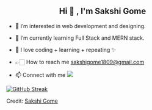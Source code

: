 <h2 align="center"> Hi 👋 , I'm Sakshi Gome <br/></h2>

- 👀 I’m interested in web development and designing. 
- 🌱 I’m currently learning Full Stack and MERN stack. 
- 💞️ I love coding + learning + repeating ✨
- 👉🏻 How to reach me sakshigome1809@gmail.com

- 📫 Connect with me 
[<img src="https://img.shields.io/badge/linkedin-%230077B5.svg?&style=for-the-badge&logo=linkedin&logoColor=white" />](https://www.linkedin.com/in/sakshi-gome-b7abb2212/) <br>

[![GitHub Streak](https://github-readme-streak-stats.herokuapp.com?user=sakshi-0009&theme=dark)](https://git.io/streak-stats)

Credit: [Sakshi Gome](https://github.com/sakshi-0009)
